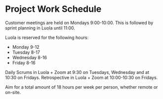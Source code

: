 # Project Work Schedule

Customer meetings are held on Mondays 9:00-10:00. This is followed by sprint planning in Luola until 11:00.

Luola is reserved for the following hours:
* Monday 9-12
* Tuesday 8-17
* Wednesday 8-16
* Friday 8-16

Daily Scrums in Luola + Zoom at 9:30 on Tuesdays, Wednesday and at 10:30 on Fridays.
Retrospective in Luola + Zoom at 10:00-10:30 on Fridays.

Aim for a total amount of 18 hours per week per person, whether remote or on-site.
